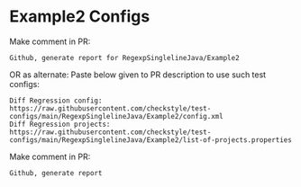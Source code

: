 # Example2 Configs
Make comment in PR:
```
Github, generate report for RegexpSinglelineJava/Example2
```
OR as alternate:
Paste below given to PR description to use such test configs:
```
Diff Regression config: https://raw.githubusercontent.com/checkstyle/test-configs/main/RegexpSinglelineJava/Example2/config.xml
Diff Regression projects: https://raw.githubusercontent.com/checkstyle/test-configs/main/RegexpSinglelineJava/Example2/list-of-projects.properties
```
Make comment in PR:
```
Github, generate report
```
